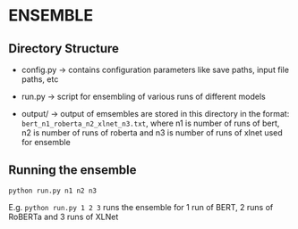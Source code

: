 # ENSEMBLE

## Directory Structure

- config.py -> contains configuration parameters like save paths, input file paths, etc

- run.py -> script for ensembling of various runs of different models

- output/ -> output of emsembles are stored in this directory in the format: `bert_n1_roberta_n2_xlnet_n3.txt`, where n1 is number of runs of bert, n2 is number of runs of roberta and n3 is number of runs of xlnet used for ensemble

## Running the ensemble

```python run.py n1 n2 n3```

E.g. `python run.py 1 2 3` runs the ensemble for 1 run of BERT, 2 runs of RoBERTa and 3 runs of XLNet